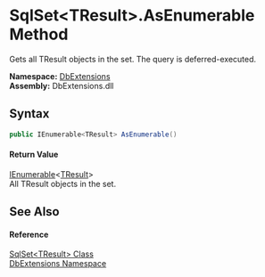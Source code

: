 SqlSet&lt;TResult>.AsEnumerable Method
======================================
Gets all TResult objects in the set. The query is deferred-executed.
  
**Namespace:** [DbExtensions][1]  
**Assembly:** DbExtensions.dll

Syntax
------

```csharp
public IEnumerable<TResult> AsEnumerable()
```

#### Return Value
[IEnumerable][2]&lt;[TResult][3]>  
All TResult objects in the set.

See Also
--------

#### Reference
[SqlSet&lt;TResult> Class][3]  
[DbExtensions Namespace][1]  

[1]: ../README.md
[2]: https://learn.microsoft.com/dotnet/api/system.collections.generic.ienumerable-1
[3]: README.md